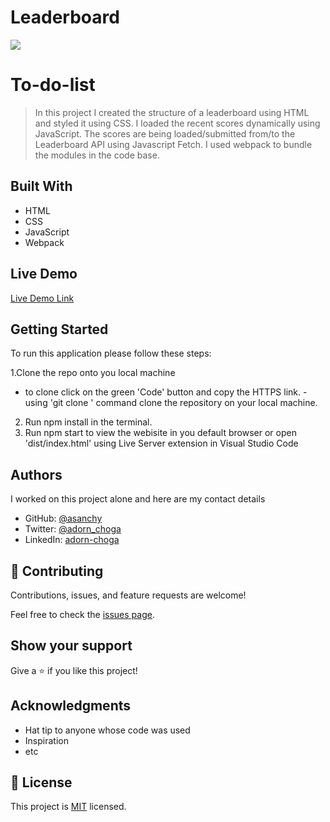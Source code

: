 # Leaderboard

![](https://img.shields.io/badge/Microverse-blueviolet)

# To-do-list

> In this project I created the structure of a leaderboard using HTML and styled it using CSS. I loaded the recent scores  dynamically using JavaScript.
> The scores are being loaded/submitted from/to the Leaderboard API using Javascript Fetch.
>I used webpack to bundle the modules in the code base.

## Built With

- HTML
- CSS
- JavaScript
- Webpack

## Live Demo

[Live Demo Link]()

## Getting Started

To run this application please follow these steps:

1.Clone the repo onto you local machine
  - to clone click on the green 'Code' button and copy the HTTPS link.
  -using 'git clone <link>' command clone the repository on your local machine.
2. Run npm install in the terminal.
3. Run npm start to view the webisite in you default browser or open 'dist/index.html' using Live Server extension in Visual Studio Code

## Authors
I worked on this project alone and here are my contact details

- GitHub: [@asanchy](https://github.com/Asanchy)
- Twitter: [@adorn_choga](https://twitter.com/adorn_choga)
- LinkedIn: [adorn-choga](https://www.linkedin.com/in/adorn-choga-076024201/)

## 🤝 Contributing

Contributions, issues, and feature requests are welcome!

Feel free to check the [issues page](../../issues/).

## Show your support

Give a ⭐️ if you like this project!

## Acknowledgments

- Hat tip to anyone whose code was used
- Inspiration
- etc


## 📝 License

This project is [MIT](./MIT.md) licensed.